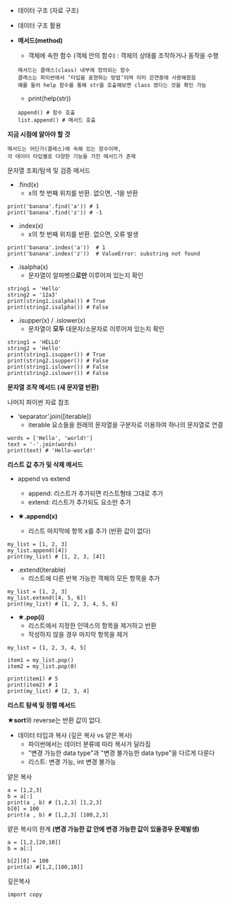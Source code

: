 - 데이터 구조 (자료 구조)

- 데이터 구조 활용

- **메서드(method)**
  - 객체에 속한 함수 (객체 안의 함수) : 객체의 상태를 조작하거나 동작을 수행
  ```
  메서드는 클래스(class) 내부에 정의되는 함수
  클래스는 파이썬에서 ‘타입을 표현하는 방법’이며 이미 은연중에 사용해왔음
  예를 들어 help 함수를 통해 str을 호출해보면 class 였다는 것을 확인 가능
  ```
  - print(help(str))

  ```
  append() # 함수 호출
  list.append() # 메서드 호출
  ```

**지금 시점에 알아야 할 것**
```
메서드는 어딘가(클래스)에 속해 있는 함수이며,
각 데이터 타입별로 다양한 기능을 가진 메서드가 존재
```

문자열 조회/탐색 및 검증 메서드

- .find(x)
  - x의 첫 번째 위치를 반환. 없으면, -1을 반환
```
print('banana'.find('a')) # 1
print('banana'.find('z')) # -1
```

- .index(x)
  - x의 첫 번째 위치를 반환. 없으면, 오류 발생
```
print('banana'.index('a'))  # 1
print('banana'.index('z'))  # ValueError: substring not found
```

- .isalpha(x)
  - 문자열이 알파벳으**로만** 이루어져 있는지 확인
```
string1 = 'Hello'
string2 = '12a3'
print(string1.isalpha()) # True
print(string2.isalpha()) # False
```

- .isupper(x) / .islower(x)
  - 문자열이 **모두** 대문자/소문자로 이루어져 있는지 확인
```
string1 = 'HELLO'
string2 = 'Hello'
print(string1.isupper()) # True
print(string2.isupper()) # False
print(string1.islower()) # False
print(string2.islower()) # False
```

**문자열 조작 메서드 (새 문자열 반환)**

나머지 파이썬 자료 참조

- ‘separator’.join([iterable])
  - iterable 요소들을 원래의 문자열을 구분자로 이용하여  하나의 문자열로 연결
```
words = ['Hello', 'world!']
text = '-'.join(words)
print(text) # 'Hello-world!'
```

**리스트 값 추가 및 삭제 메서드**

- append vs extend
  - append: 리스트가 추가되면 리스트형태 그대로 추가
  - extend: 리스트가 추가되도 요소만 추가
 
- **★.append(x)**
  - 리스트 마지막에 항목 x를 추가 (반환 값이 없다)
```
my_list = [1, 2, 3]
my_list.append([4])
print(my_list) # [1, 2, 3, [4]]
```

- .extend(iterable)
  - 리스트에 다른 반복 가능한 객체의 모든 항목을 추가
```
my_list = [1, 2, 3]
my_list.extend([4, 5, 6])
print(my_list) # [1, 2, 3, 4, 5, 6]
```

- **★.pop(i)**
  - 리스트에서 지정한 인덱스의 항목을 제거하고 반환
  - 작성하지 않을 경우 마지막 항목을 제거
```
my_list = [1, 2, 3, 4, 5]

item1 = my_list.pop()
item2 = my_list.pop(0)

print(item1) # 5
print(item2) # 1
print(my_list) # [2, 3, 4]
```

**리스트 탐색 및 정렬 메서드**

**★sort**와 reverse는 반환 값이 없다.

- 데이터 타입과 복사 (깊은 복사 vs 얕은 복사)
  - 파이썬에서는 데이터 분류에 따라 복사가 달라짐
  - "변경 가능한 data type"과 "변경 불가능한 data type"을 다르게 다룬다 
  - 리스트: 변경 가능, int 변경 불가능
 
얕은 복사
```
a = [1,2,3]
b = a[:]
print(a , b) # [1,2,3] [1,2,3]
b[0] = 100
print(a , b) # [1,2,3] [100,2,3]
```

얕은 복사의 한계 **(변경 가능한 값 안에 변경 가능한 값이 있을경우 문제발생)**
```
a = [1,2,[20,10]]
b = a[:]

b[2][0] = 100
print(a) #[1,2,[100,10]]
```

깊은복사
```
import copy
```
